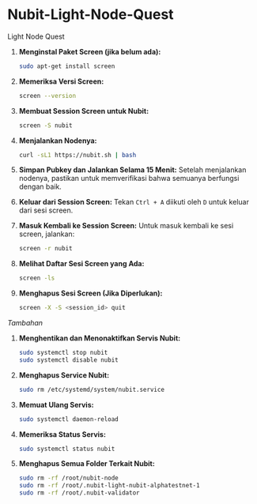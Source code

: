 # Nubit-Light-Node-Quest
Light Node Quest




1. **Menginstal Paket Screen (jika belum ada):**
    ```bash
    sudo apt-get install screen
    ```

2. **Memeriksa Versi Screen:**
    ```bash
    screen --version
    ```

3. **Membuat Session Screen untuk Nubit:**
    ```bash
    screen -S nubit
    ```

4. **Menjalankan Nodenya:**
    ```bash
    curl -sL1 https://nubit.sh | bash
    ```

5. **Simpan Pubkey dan Jalankan Selama 15 Menit:**
    Setelah menjalankan nodenya, pastikan untuk memverifikasi bahwa semuanya berfungsi dengan baik.

6. **Keluar dari Session Screen:**
    Tekan `Ctrl + A` diikuti oleh `D` untuk keluar dari sesi screen.

7. **Masuk Kembali ke Session Screen:**
    Untuk masuk kembali ke sesi screen, jalankan:
    ```bash
    screen -r nubit
    ```

8. **Melihat Daftar Sesi Screen yang Ada:**
    ```bash
    screen -ls
    ```

9. **Menghapus Sesi Screen (Jika Diperlukan):**
    ```bash
    screen -X -S <session_id> quit
    ```

*Tambahan*


1. **Menghentikan dan Menonaktifkan Servis Nubit:**
    ```bash
    sudo systemctl stop nubit
    sudo systemctl disable nubit
    ```

2. **Menghapus Service Nubit:**
    ```bash
    sudo rm /etc/systemd/system/nubit.service
    ```

3. **Memuat Ulang Servis:**
    ```bash
    sudo systemctl daemon-reload
    ```

4. **Memeriksa Status Servis:**
    ```bash
    sudo systemctl status nubit
    ```

5. **Menghapus Semua Folder Terkait Nubit:**
    ```bash
    sudo rm -rf /root/nubit-node
    sudo rm -rf /root/.nubit-light-nubit-alphatestnet-1
    sudo rm -rf /root/.nubit-validator
    ```
